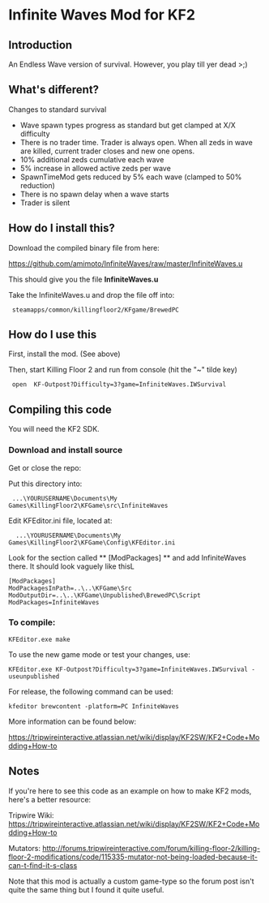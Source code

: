 # Infinite Waves Mod for KF2

## Introduction

An Endless Wave version of survival. However, you play till yer dead >;)

## What's different?

Changes to standard survival

* Wave spawn types progress as standard but get clamped at X/X difficulty
* There is no trader time. Trader is always open. When all zeds in wave are killed, current trader closes and new one opens.
* 10% additional zeds cumulative each wave
* 5% increase in allowed active zeds per wave
* SpawnTimeMod gets reduced by 5% each wave (clamped to 50% reduction)
* There is no spawn delay when a wave starts
* Trader is silent

## How do I install this?

Download the compiled binary file from here:

https://github.com/amimoto/InfiniteWaves/raw/master/InfiniteWaves.u

This should give you the file **InfiniteWaves.u**

Take the InfiniteWaves.u and drop the file off into:

     steamapps/common/killingfloor2/KFgame/BrewedPC
     	
## How do I use this

First, install the mod. (See above)

Then, start Killing Floor 2 and run from console (hit the "~" tilde key)

     open  KF-Outpost?Difficulty=3?game=InfiniteWaves.IWSurvival

## Compiling this code

You will need the KF2 SDK.

### Download and install source

Get or close the repo:

Put this directory into:

     ...\YOURUSERNAME\Documents\My Games\KillingFloor2\KFGame\src\InfiniteWaves
     
 Edit KFEditor.ini file, located at:
 
      ...\YOURUSERNAME\Documents\My Games\KillingFloor2\KFGame\Config\KFEditor.ini
      
 Look for the section called ** [ModPackages] ** and add InfiniteWaves there. It should look vaguely like thisL
 
    [ModPackages]
    ModPackagesInPath=..\..\KFGame\Src
    ModOutputDir=..\..\KFGame\Unpublished\BrewedPC\Script
    ModPackages=InfiniteWaves

### To compile:

    KFEditor.exe make

To use the new game mode or test your changes, use:

    KFEditor.exe KF-Outpost?Difficulty=3?game=InfiniteWaves.IWSurvival -useunpublished
    
 For release, the following command can be used:
 
    kfeditor brewcontent -platform=PC InfiniteWaves
    
 More information can be found below:
 
 https://tripwireinteractive.atlassian.net/wiki/display/KF2SW/KF2+Code+Modding+How-to


## Notes

If you're here to see this code as an example on how to make KF2 mods, here's a better resource:

 Tripwire Wiki: https://tripwireinteractive.atlassian.net/wiki/display/KF2SW/KF2+Code+Modding+How-to
 
 Mutators: http://forums.tripwireinteractive.com/forum/killing-floor-2/killing-floor-2-modifications/code/115335-mutator-not-being-loaded-because-it-can-t-find-it-s-class
 
 Note that this mod is actually a custom game-type so the forum post isn't quite the same thing but I found it quite useful.
 
 
 
